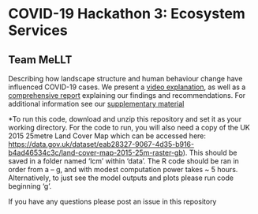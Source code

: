 # COVID-19 Hackathon 3: Ecosystem Services
## Team MeLLT
Describing how landscape structure and human behaviour change have influenced COVID-19 cases. We present a [video explanation](https://www.youtube.com/watch?v=3WPH1QiaB-E&feature=youtu.be), as well as a [comprehensive report](https://github.com/GitTFJ/MeLLT_COVID-19_ecosystem_service_hackathon/blob/master/Report.pdf) explaining our findings and recommendations. For additional information see our [supplementary material]()


*To run this code, download and unzip this repository and set it as your working directory. For the code to run, you will also need a copy of the UK 2015 25metre Land Cover Map which can be accessed here: https://data.gov.uk/dataset/eab28327-9067-4d35-b916-b4ad46534c3c/land-cover-map-2015-25m-raster-gb). This should be saved in a folder named ‘lcm’ within ‘data’. The R code should be ran in order from a – g, and with modest computation power takes ~ 5 hours. Alternatively, to just see the model outputs and plots please run code beginning ‘g’.

If you have any questions please post an issue in this repository
